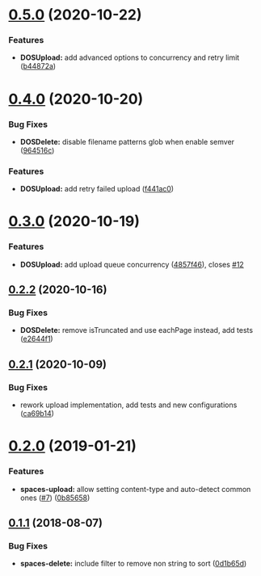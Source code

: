 # [0.5.0](https://github.com/marceloavf/digitalocean-tools-vsts/compare/v0.4.0...v0.5.0) (2020-10-22)


### Features

* **DOSUpload:** add advanced options to concurrency and retry limit ([b44872a](https://github.com/marceloavf/digitalocean-tools-vsts/commit/b44872a))

# [0.4.0](https://github.com/marceloavf/digitalocean-tools-vsts/compare/v0.3.0...v0.4.0) (2020-10-20)


### Bug Fixes

* **DOSDelete:** disable filename patterns glob when enable semver ([964516c](https://github.com/marceloavf/digitalocean-tools-vsts/commit/964516c))


### Features

* **DOSUpload:** add retry failed upload ([f441ac0](https://github.com/marceloavf/digitalocean-tools-vsts/commit/f441ac0))

# [0.3.0](https://github.com/marceloavf/digitalocean-tools-vsts/compare/v0.2.2...v0.3.0) (2020-10-19)


### Features

* **DOSUpload:** add upload queue concurrency ([4857f46](https://github.com/marceloavf/digitalocean-tools-vsts/commit/4857f46)), closes [#12](https://github.com/marceloavf/digitalocean-tools-vsts/issues/12)

## [0.2.2](https://github.com/marceloavf/digitalocean-tools-vsts/compare/v0.2.1...v0.2.2) (2020-10-16)


### Bug Fixes

* **DOSDelete:** remove isTruncated and use eachPage instead, add tests ([e2644f1](https://github.com/marceloavf/digitalocean-tools-vsts/commit/e2644f1))

## [0.2.1](https://github.com/marceloavf/digitalocean-tools-vsts/compare/v0.2.0...v0.2.1) (2020-10-09)


### Bug Fixes

* rework upload implementation, add tests and new configurations ([ca69b14](https://github.com/marceloavf/digitalocean-tools-vsts/commit/ca69b14))

# [0.2.0](https://github.com/marceloavf/digitalocean-tools-vsts/compare/v0.1.1...v0.2.0) (2019-01-21)


### Features

* **spaces-upload:** allow setting content-type and auto-detect common ones ([#7](https://github.com/marceloavf/digitalocean-tools-vsts/issues/7)) ([0b85658](https://github.com/marceloavf/digitalocean-tools-vsts/commit/0b85658))

## [0.1.1](https://github.com/marceloavf/digitalocean-tools-vsts/compare/v0.1.0...v0.1.1) (2018-08-07)


### Bug Fixes

* **spaces-delete:** include filter to remove non string to sort ([0d1b65d](https://github.com/marceloavf/digitalocean-tools-vsts/commit/0d1b65d))
